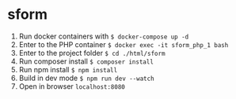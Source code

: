 # sform

1. Run docker containers with
  `$ docker-compose up -d`
2. Enter to the PHP container 
  `$ docker exec -it sform_php_1 bash`
3. Enter to the project folder
  `$ cd ./html/sform`
4. Run composer install
  `$ composer install`
5. Run npm install
  `$ npm install`
6. Build in dev mode
  `$ npm run dev --watch`   
7. Open in browser
   `localhost:8080`
